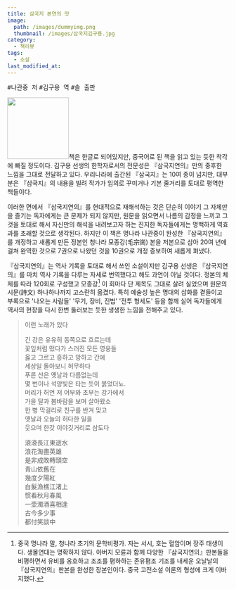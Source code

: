 ```yaml
---
title: 삼국지 본연의 맛
image: 
  path: /images/dummyimg.png
  thumbnail: /images/삼국지김구용.jpg
category:
  - 책리뷰
tags:
  - 소설
last_modified_at:
---
```


<kbd>#나관중 저</kbd> <kbd>#김구용 역</kbd> <kbd>#솔 출판</kbd> 

<img src="https://image.aladin.co.kr/product/42/11/cover500/8981336482_1.gif" style="width: 140px" class="align-right" alt=""/>책은 한글로 되어있지만, 중국어로 된 책을 읽고 있는 듯한 착각에 빠질 정도이다. 김구용 선생의 한학자로서의 전문성은 『삼국지연의』만의 중후한 느낌을 그대로 전달하고 있다. 우리나라에 출간된 『삼국지』는 10여 종이 넘지만, 대부분은 『삼국지』의 내용을 빌려 작가가 임의로 꾸미거나 기본 줄거리를 토대로 평역한 책들이다.

이러한 면에서 『삼국지연의』를 현대적으로 재해석하는 것은 단순히 이야기 그 자체만을 즐기는 독자에게는 큰 문제가 되지 않지만, 원문을 읽으면서 나름의 감정을 느끼고 그것을 토대로 해서 자신만의 해석을 내려보고자 하는 진지한 독자들에게는 명백하게 역효과를 초래할 것으로 생각된다. 하지만 이 책은 명나라 나관중이 완성한 『삼국지연의』를 개정하고 새롭게 만든 정본인 청나라 모종강(毛宗崗) 본을 저본으로 삼아 20여 년에 걸쳐 완역한 것으로 7권으로 나왔던 것을 10권으로 개정 증보하여 새롭게 펴냈다. 

『삼국지연의』는 역사 기록을 토대로 해서 쓰인 소설이지만 김구용 선생은 『삼국지연의』를 마치 역사 기록을 다루는 자세로 번역했다고 해도 과언이 아닐 것이다. 정본의 체제를 따라 120회로 구성했고 모종강[^1] 이 회마다 단 제목도 그대로 살려 실었으며 원문의 시문(詩文) 하나하나까지 고스란히 옮겼다. 특히  예술성 높은 명대의 삽화를 곁들이고 부록으로 '나오는 사람들' '무기, 장비, 진법' '전투 형세도' 등을 함께 실어 독자들에게 역사의 현장을 다시 한번 둘러보는 듯한 생생한 느낌을 전해주고 있다.



> 이런 노래가 있다
>
> 긴 강은 유유히 동쪽으로 흐르는데  
> 꽃잎처럼 떴다가 스러진 모든 영웅들  
> 옳고 그르고 흥하고 망하고 간에  
> 세상일 돌아보니 허무하다  
> 푸른 산은 옛날과 다름없는데  
> 몇 번이나 석양빛은 타는 듯이 붉었더뇨.  
> 머리가 허연 저 어부와 초부는 강가에서  
> 가을 달과 봄바람을 보며 살아왔소  
> 한 병 막걸리로 친구를 반겨 맞고  
> 옛날과 오늘의 허다한 일을  
> 웃으며 한갓 이야깃거리로 삼도다
>
> 滾滾長江東逝水  
>浪花淘盡英雄  
> 是非成敗轉頭空  
> 青山依舊在  
> 幾度夕陽紅  
> 白髮漁樵江渚上  
> 惯看秋月春風  
> 一壶濁酒喜相逢  
> 古今多少事  
> 都付笑談中 



[^1]: 중국 명나라 말, 청나라 초기의 문학비평가. 자는 서시, 호는 혈암이며 장주 태생이다. 생몰연대는 명확하지 않다. 아버지 모륜과 함께 다양한 『삼국지연의』판본들을 비평하면서 유비를 옹호하고 조조를 폄하하는 존유폄조 기조를 내세운 오날날의 『삼국지연의』판본을 완성한 장본인이다. 중국 고전소설 이론의 형성에 크게 이바지했다.



